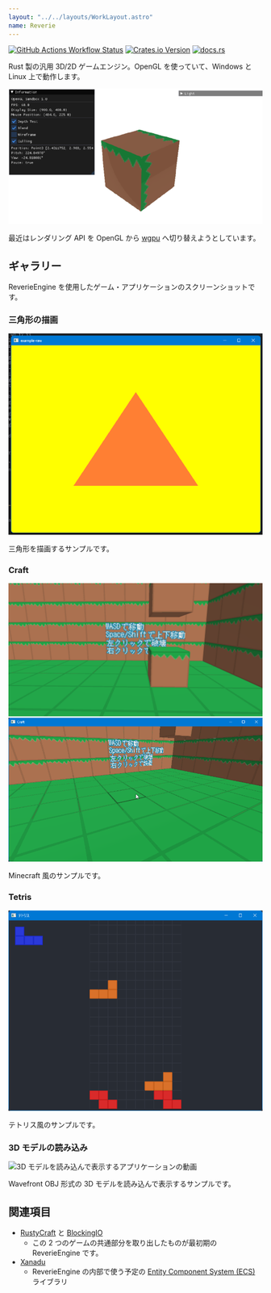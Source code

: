 ```yaml
---
layout: "../../layouts/WorkLayout.astro"
name: Reverie
---
```

[![GitHub Actions Workflow Status](https://img.shields.io/github/actions/workflow/status/yuma140902/reverie/rust.yml?logo=github&label=CI)](https://github.com/yuma140902/reverie/actions/workflows/rust.yml)
[![Crates.io Version](https://img.shields.io/crates/v/reverie-engine)](https://crates.io/crates/reverie-engine)
[![docs.rs](https://img.shields.io/docsrs/reverie-engine?logo=docsdotrs)](https://docs.rs/reverie-engine/latest/reverie-engine/)

Rust 製の汎用 3D/2D ゲームエンジン。OpenGL を使っていて、Windows と Linux 上で動作します。

![ReverieEngine 製ゲームのスクリーンショット](../../images/reverie.png)

最近はレンダリング API を OpenGL から [wgpu](https://wgpu.rs/) へ切り替えようとしています。

## ギャラリー

ReverieEngine を使用したゲーム・アプリケーションのスクリーンショットです。

### 三角形の描画

![三角形が描画されたウィンドウのスクリーンショット](../../images/reverie-raw.png)

三角形を描画するサンプルです。

### Craft

![Minecraft 風ゲームのスクリーンショット](../../images/reverie-craft.png)
![Minecraft 風ゲームをプレイする動画](../../images/reverie-craft-anim.webp)

Minecraft 風のサンプルです。

### Tetris

![テトリス風ゲームのスクリーンショット](../../images/reverie-tetris.png)

テトリス風のサンプルです。

### 3D モデルの読み込み

![3D モデルを読み込んで表示するアプリケーションの動画](../../images/reverie-obj-anim.webp)

Wavefront OBJ 形式の 3D モデルを読み込んで表示するサンプルです。

## 関連項目

- [RustyCraft](/works/rustycraft/) と [BlockingIO](https://github.com/kcs1959/BlockingIO-client)
  - この 2 つのゲームの共通部分を取り出したものが最初期の ReverieEngine です。
- [Xanadu](/works/xanadu/)
  - ReverieEngine の内部で使う予定の [Entity Component System (ECS)](https://ja.wikipedia.org/wiki/%E3%82%A8%E3%83%B3%E3%83%86%E3%82%A3%E3%83%86%E3%82%A3%E3%83%BB%E3%82%B3%E3%83%B3%E3%83%9D%E3%83%BC%E3%83%8D%E3%83%B3%E3%83%88%E3%83%BB%E3%82%B7%E3%82%B9%E3%83%86%E3%83%A0) ライブラリ
